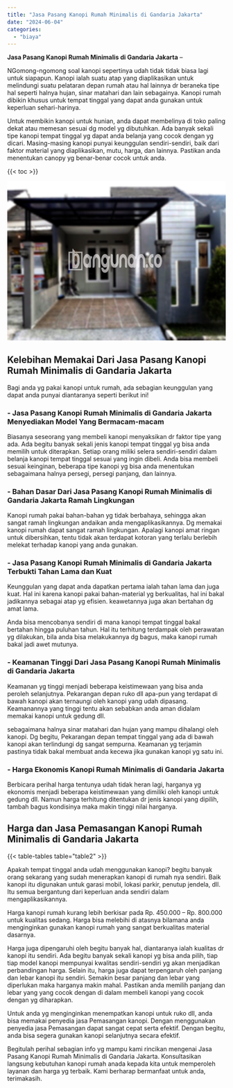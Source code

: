 ```yaml
---
title: "Jasa Pasang Kanopi Rumah Minimalis di Gandaria Jakarta"
date: "2024-06-04"
categories: 
  - "biaya"
---
```


**Jasa Pasang Kanopi Rumah Minimalis di Gandaria Jakarta** –

NGomong-ngomong soal kanopi sepertinya udah tidak tidak biasa lagi untuk siapapun. Kanopi ialah suatu atap yang diaplikasikan untuk melindungi suatu pelataran depan rumah atau hal lainnya dr beraneka tipe hal seperti halnya hujan, sinar matahari dan lain sebagainya. Kanopi rumah dibikin khusus untuk tempat tinggal yang dapat anda gunakan untuk keperluan sehari-harinya.

Untuk membikin kanopi untuk hunian, anda dapat membelinya di toko paling dekat atau memesan sesuai dg model yg dibutuhkan. Ada banyak sekali tipe kanopi tempat tinggal yg dapat anda belanja yang cocok dengan yg dicari. Masing-masing kanopi punyai keunggulan sendiri-sendiri, baik dari faktor material yang diaplikasikan, mutu, harga, dan lainnya. Pastikan anda menentukan canopy yg benar-benar cocok untuk anda.

{{< toc >}}

![Jasa Pasang Kanopi Rumah Minimalis di Gandaria Jakarta](/images/harga-kanopi-minimalis-29.png)

## Kelebihan Memakai Dari Jasa Pasang Kanopi Rumah Minimalis di Gandaria Jakarta

Bagi anda yg pakai kanopi untuk rumah, ada sebagian keunggulan yang dapat anda punyai diantaranya seperti berikut ini!

### \- Jasa Pasang Kanopi Rumah Minimalis di Gandaria Jakarta Menyediakan Model Yang Bermacam-macam

Biasanya seseorang yang membeli kanopi menyaksikan dr faktor tipe yang ada. Ada begitu banyak sekali jenis kanopi tempat tinggal yg bisa anda memilih untuk diterapkan. Setiap orang miliki selera sendiri-sendiri dalam belanja kanopi tempat tinggal sesuai yang ingin dibeli. Anda bisa membeli sesuai keinginan, beberapa tipe kanopi yg bisa anda menentukan sebagaimana halnya persegi, persegi panjang, dan lainnya.

### \- Bahan Dasar Dari Jasa Pasang Kanopi Rumah Minimalis di Gandaria Jakarta Ramah Lingkungan

Kanopi rumah pakai bahan-bahan yg tidak berbahaya, sehingga akan sangat ramah lingkungan andaikan anda mengaplikasikannya. Dg memakai kanopi rumah dapat sangat ramah lingkungan. Apalagi kanopi amat ringan untuk dibersihkan, tentu tidak akan terdapat kotoran yang terlalu berlebih melekat terhadap kanopi yang anda gunakan.

### \- Jasa Pasang Kanopi Rumah Minimalis di Gandaria Jakarta Terbukti Tahan Lama dan Kuat

Keunggulan yang dapat anda dapatkan pertama ialah tahan lama dan juga kuat. Hal ini karena kanopi pakai bahan-material yg berkualitas, hal ini bakal jadikannya sebagai atap yg efisien. keawetannya juga akan bertahan dg amat lama.

Anda bisa mencobanya sendiri di mana kanopi tempat tinggal bakal bertahan hingga puluhan tahun. Hal itu terhitung terdampak oleh perawatan yg dilakukan, bila anda bisa melakukannya dg bagus, maka kanopi rumah bakal jadi awet mutunya.

### \- Keamanan Tinggi Dari Jasa Pasang Kanopi Rumah Minimalis di Gandaria Jakarta

Keamanan yg tinggi menjadi beberapa keistimewaan yang bisa anda peroleh selanjutnya. Pekarangan depan ruko dll apa-pun yang terdapat di bawah kanopi akan ternaungi oleh kanopi yang udah dipasang. Keamanannya yang tinggi tentu akan sebabkan anda aman didalam memakai kanopi untuk gedung dll.

sebagaimana halnya sinar matahari dan hujan yang mampu dihalangi oleh kanopi. Dg begitu, Pekarangan depan tempat tinggal yang ada di bawah kanopi akan terlindungi dg sangat sempurna. Keamanan yg terjamin pastinya tidak bakal membuat anda kecewa jika gunakan kanopi yg satu ini.

### \- Harga Ekonomis Kanopi Rumah Minimalis di Gandaria Jakarta

Berbicara perihal harga tentunya udah tidak heran lagi, harganya yg ekonomis menjadi beberapa keistimewaan yang dimiliki oleh kanopi untuk gedung dll. Namun harga terhitung ditentukan dr jenis kanopi yang dipilih, tambah bagus kondisinya maka makin tinggi nilai harganya.

## Harga dan Jasa Pemasangan Kanopi Rumah Minimalis di Gandaria Jakarta

{{< table-tables table="table2" >}}

Apakah tempat tinggal anda udah menggunakan kanopi? begitu banyak orang sekarang yang sudah menerapkan kanopi di rumah nya sendiri. Baik kanopi itu digunakan untuk garasi mobil, lokasi parkir, penutup jendela, dll. Itu semua bergantung dari keperluan anda sendiri dalam mengaplikasikannya.

Harga kanopi rumah kurang lebih berkisar pada Rp. 450.000 – Rp. 800.000 untuk kualitas sedang. Harga bisa melebihi di atasnya bilamana anda menginginkan gunakan kanopi rumah yang sangat berkualitas material dasarnya.

Harga juga dipengaruhi oleh begitu banyak hal, diantaranya ialah kualitas dr kanopi itu sendiri. Ada begitu banyak sekali kanopi yg bisa anda pilih, tiap tiap model kanopi mempunyai kwalitas sendiri-sendiri yg akan menjadikan perbandingan harga. Selain itu, harga juga dapat terpengaruh oleh panjang dan lebar kanopi itu sendiri. Semakin besar panjang dan lebar yang diperlukan maka harganya makin mahal. Pastikan anda memilih panjang dan lebar yang yang cocok dengan di dalam membeli kanopi yang cocok dengan yg diharapkan.

Untuk anda yg menginginkan menempatkan kanopi untuk ruko dll, anda bisa memakai penyedia jasa Pemasangan kanopi. Dengan menggunakan penyedia jasa Pemasangan dapat sangat cepat serta efektif. Dengan begitu, anda bisa segera gunakan kanopi selanjutnya secara efektif.

Begitulah perihal sebagian info yg mampu kami rincikan mengenai Jasa Pasang Kanopi Rumah Minimalis di Gandaria Jakarta. Konsultasikan langsung kebutuhan kanopi rumah anada kepada kita untuk memperoleh layanan dan harga yg terbaik. Kami berharap bermanfaat untuk anda, terimakasih.
